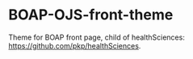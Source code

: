 # BOAP-OJS-front-theme
Theme for BOAP front page, child of healthSciences: https://github.com/pkp/healthSciences.